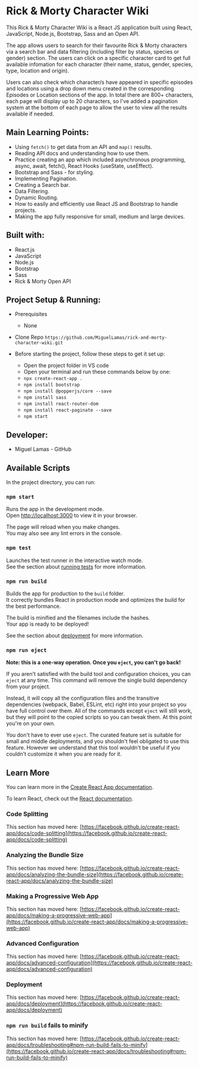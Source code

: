 # Rick & Morty Character Wiki

This Rick & Morty Character Wiki is a React JS application built using React, JavaScript, Node.js, Bootstrap, Sass and an Open API.

The app allows users to search for their favourite Rick & Morty characters via a search bar and data filtering (including filter by status, species or gender) section. The users can click on a specific character card to get full available infomation for each character (their name, status, gender, species, type, location and origin).

Users can also check which character/s have appeared in specific episodes and locations using a drop down menu created in the corresponding Episodes or Location sections of the app. In total there are 800+ characters, each page will display up to 20 characters, so I've added a pagination system at the bottom of each page to allow the user to view all the results available if needed.

## Main Learning Points:

* Using `fetch()` to get data from an API and `map()` results.
* Reading API docs and understanding how to use them.
* Practice creating an app which included asynchronous programming, async, await, fetch(), React Hooks (useState, useEffect).
* Bootstrap and Sass - for styling.
* Implementing Pagination.
* Creating a Search bar.
* Data Filtering.
* Dynamic Routing.
* How to easily and efficiently use React JS and Bootstrap to handle projects.
* Making the app fully responsive for small, medium and large devices.

## Built with:

* React.js
* JavaScript
* Node.js
* Bootstrap
* Sass
* Rick & Morty Open API

## Project Setup & Running:

* Prerequisites
  * None

* Clone Repo `https://github.com/MiguelLamas/rick-and-morty-character-wiki.git`

* Before starting the project, follow these steps to get it set up:

  * Open the project folder in VS code
  * Open your terminal and run these commands below by one:
  * `npx create-react-app .`
  * `npm install bootstrap`
  * `npm install @popperjs/core --save`
  * `npm install sass`
  * `npm install react-router-dom`
  * `npm install react-paginate --save`
  * `npm start`

## Developer:

* Miguel Lamas - GitHub




## Available Scripts

In the project directory, you can run:

### `npm start`

Runs the app in the development mode.\
Open [http://localhost:3000](http://localhost:3000) to view it in your browser.

The page will reload when you make changes.\
You may also see any lint errors in the console.

### `npm test`

Launches the test runner in the interactive watch mode.\
See the section about [running tests](https://facebook.github.io/create-react-app/docs/running-tests) for more information.

### `npm run build`

Builds the app for production to the `build` folder.\
It correctly bundles React in production mode and optimizes the build for the best performance.

The build is minified and the filenames include the hashes.\
Your app is ready to be deployed!

See the section about [deployment](https://facebook.github.io/create-react-app/docs/deployment) for more information.

### `npm run eject`

**Note: this is a one-way operation. Once you `eject`, you can't go back!**

If you aren't satisfied with the build tool and configuration choices, you can `eject` at any time. This command will remove the single build dependency from your project.

Instead, it will copy all the configuration files and the transitive dependencies (webpack, Babel, ESLint, etc) right into your project so you have full control over them. All of the commands except `eject` will still work, but they will point to the copied scripts so you can tweak them. At this point you're on your own.

You don't have to ever use `eject`. The curated feature set is suitable for small and middle deployments, and you shouldn't feel obligated to use this feature. However we understand that this tool wouldn't be useful if you couldn't customize it when you are ready for it.

## Learn More

You can learn more in the [Create React App documentation](https://facebook.github.io/create-react-app/docs/getting-started).

To learn React, check out the [React documentation](https://reactjs.org/).

### Code Splitting

This section has moved here: [https://facebook.github.io/create-react-app/docs/code-splitting](https://facebook.github.io/create-react-app/docs/code-splitting)

### Analyzing the Bundle Size

This section has moved here: [https://facebook.github.io/create-react-app/docs/analyzing-the-bundle-size](https://facebook.github.io/create-react-app/docs/analyzing-the-bundle-size)

### Making a Progressive Web App

This section has moved here: [https://facebook.github.io/create-react-app/docs/making-a-progressive-web-app](https://facebook.github.io/create-react-app/docs/making-a-progressive-web-app)

### Advanced Configuration

This section has moved here: [https://facebook.github.io/create-react-app/docs/advanced-configuration](https://facebook.github.io/create-react-app/docs/advanced-configuration)

### Deployment

This section has moved here: [https://facebook.github.io/create-react-app/docs/deployment](https://facebook.github.io/create-react-app/docs/deployment)

### `npm run build` fails to minify

This section has moved here: [https://facebook.github.io/create-react-app/docs/troubleshooting#npm-run-build-fails-to-minify](https://facebook.github.io/create-react-app/docs/troubleshooting#npm-run-build-fails-to-minify)

